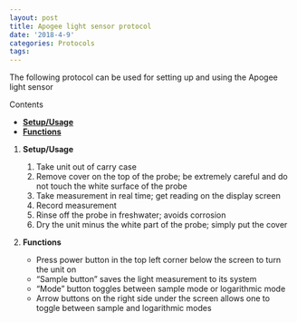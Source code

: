 ```yaml
---
layout: post
title: Apogee light sensor protocol 
date: '2018-4-9'
categories: Protocols
tags: 
---
```

The following protocol can be used for setting up and using the Apogee light sensor 

Contents

- [**Setup/Usage**](#Setup/Usage) 
- [**Functions**](#Functions) 


1. <a name="Setup/Usage"></a> **Setup/Usage**
	1. Take unit out of carry case
	2. Remove cover on the top of the probe; be extremely careful and do not touch the white surface of the probe
	3. Take measurement in real time; get reading on the display screen
	4. Record measurement 
	5. Rinse off the probe in freshwater; avoids corrosion
	6. Dry the unit minus the white part of the probe; simply put the cover
	

2. <a name="Functions"></a> **Functions**
	* Press power button in the top left corner below the screen to turn the unit on
	* “Sample button” saves the light measurement to its system
	* “Mode” button toggles between sample mode or logarithmic mode 
	* Arrow buttons on the right side under the screen allows one to toggle between sample and logarithmic modes

